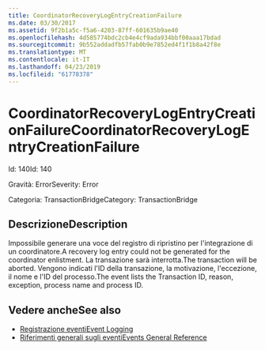 ```yaml
---
title: CoordinatorRecoveryLogEntryCreationFailure
ms.date: 03/30/2017
ms.assetid: 9f2b1a5c-f5a6-4203-87ff-601635b9ae40
ms.openlocfilehash: 4d585774bdc2cb4e4cf9ada934bbf00aaa17bdad
ms.sourcegitcommit: 9b552addadfb57fab0b9e7852ed4f1f1b8a42f8e
ms.translationtype: MT
ms.contentlocale: it-IT
ms.lasthandoff: 04/23/2019
ms.locfileid: "61778378"
---
```

# <a name="coordinatorrecoverylogentrycreationfailure"></a><span data-ttu-id="9c58a-102">CoordinatorRecoveryLogEntryCreationFailure</span><span class="sxs-lookup"><span data-stu-id="9c58a-102">CoordinatorRecoveryLogEntryCreationFailure</span></span>
<span data-ttu-id="9c58a-103">Id: 140</span><span class="sxs-lookup"><span data-stu-id="9c58a-103">Id: 140</span></span>  
  
 <span data-ttu-id="9c58a-104">Gravità: Error</span><span class="sxs-lookup"><span data-stu-id="9c58a-104">Severity: Error</span></span>  
  
 <span data-ttu-id="9c58a-105">Categoria: TransactionBridge</span><span class="sxs-lookup"><span data-stu-id="9c58a-105">Category: TransactionBridge</span></span>  
  
## <a name="description"></a><span data-ttu-id="9c58a-106">Descrizione</span><span class="sxs-lookup"><span data-stu-id="9c58a-106">Description</span></span>  
 <span data-ttu-id="9c58a-107">Impossibile generare una voce del registro di ripristino per l'integrazione di un coordinatore.</span><span class="sxs-lookup"><span data-stu-id="9c58a-107">A recovery log entry could not be generated for the coordinator enlistment.</span></span> <span data-ttu-id="9c58a-108">La transazione sarà interrotta.</span><span class="sxs-lookup"><span data-stu-id="9c58a-108">The transaction will be aborted.</span></span> <span data-ttu-id="9c58a-109">Vengono indicati l'ID della transazione, la motivazione, l'eccezione, il nome e l'ID del processo.</span><span class="sxs-lookup"><span data-stu-id="9c58a-109">The event lists the Transaction ID, reason, exception, process name and process ID.</span></span>  
  
## <a name="see-also"></a><span data-ttu-id="9c58a-110">Vedere anche</span><span class="sxs-lookup"><span data-stu-id="9c58a-110">See also</span></span>

- [<span data-ttu-id="9c58a-111">Registrazione eventi</span><span class="sxs-lookup"><span data-stu-id="9c58a-111">Event Logging</span></span>](../../../../../docs/framework/wcf/diagnostics/event-logging/index.md)
- [<span data-ttu-id="9c58a-112">Riferimenti generali sugli eventi</span><span class="sxs-lookup"><span data-stu-id="9c58a-112">Events General Reference</span></span>](../../../../../docs/framework/wcf/diagnostics/event-logging/events-general-reference.md)
